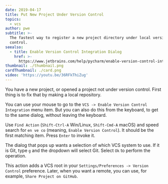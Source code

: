 ```yaml
---
date: 2019-04-17
title: Put New Project Under Version Control
topics:
  - vcs
author: pwe
subtitle: >-
  The fastest way to register a new project directory under local version
  control.
seealso:
  - title: Enable Version Control Integration Dialog
    href: >-
      https://www.jetbrains.com/help/pycharm/enable-version-control-integration-dialog.html#Enable_Version_Control_Integration_Dialog.xml
thumbnail: ./thumbnail.png
cardThumbnail: ./card.png
video: 'https://youtu.be/36RFkThiZug'
---
```


You have a new project, or opened a project not under version control. First
thing is to fix that by making a local repository.

You can use your mouse to go to the `VCS -> Enable Version Control Integration`
menu item. But you can also do this from the keyboard, to get to the same
dialog, without leaving the keyboard.

Use `Find Action` (`Shift-Ctrl-A` Win/Linux, `Shift-Cmd-A` macOS) and speed
search for `en ve co` (meaning, `Enable Version Control`). It should be the
first matching item. Press `Enter` to invoke it.

The dialog that pops up wants a selection of which VCS system to use. If it
is Git, type `g` and the dropdown will select Git. Select `Ok` to perform
the operation.

This action adds a VCS root in your
`Settings/Preferences -> Version Control` preference. Later, when you want
a remote, you can use, for example, `Share Project on GitHub`.
